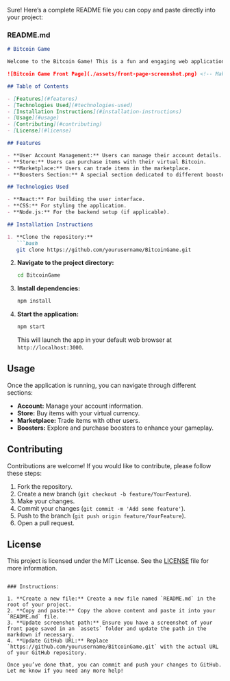 Sure! Here’s a complete README file you can copy and paste directly into your project:

### README.md

```markdown
# Bitcoin Game

Welcome to the Bitcoin Game! This is a fun and engaging web application where players can interact with virtual Bitcoin through various features such as an account section, a store, and a marketplace.

![Bitcoin Game Front Page](./assets/front-page-screenshot.png) <!-- Make sure to update the path to your screenshot -->

## Table of Contents

- [Features](#features)
- [Technologies Used](#technologies-used)
- [Installation Instructions](#installation-instructions)
- [Usage](#usage)
- [Contributing](#contributing)
- [License](#license)

## Features

- **User Account Management:** Users can manage their account details.
- **Store:** Users can purchase items with their virtual Bitcoin.
- **Marketplace:** Users can trade items in the marketplace.
- **Boosters Section:** A special section dedicated to different boosters available in the game.

## Technologies Used

- **React:** For building the user interface.
- **CSS:** For styling the application.
- **Node.js:** For the backend setup (if applicable).

## Installation Instructions

1. **Clone the repository:**
   ```bash
   git clone https://github.com/yourusername/BitcoinGame.git
   ```
   
2. **Navigate to the project directory:**
   ```bash
   cd BitcoinGame
   ```

3. **Install dependencies:**
   ```bash
   npm install
   ```

4. **Start the application:**
   ```bash
   npm start
   ```
   This will launch the app in your default web browser at `http://localhost:3000`.

## Usage

Once the application is running, you can navigate through different sections:
- **Account:** Manage your account information.
- **Store:** Buy items with your virtual currency.
- **Marketplace:** Trade items with other users.
- **Boosters:** Explore and purchase boosters to enhance your gameplay.

## Contributing

Contributions are welcome! If you would like to contribute, please follow these steps:
1. Fork the repository.
2. Create a new branch (`git checkout -b feature/YourFeature`).
3. Make your changes.
4. Commit your changes (`git commit -m 'Add some feature'`).
5. Push to the branch (`git push origin feature/YourFeature`).
6. Open a pull request.

## License

This project is licensed under the MIT License. See the [LICENSE](LICENSE) file for more information.
```

### Instructions:

1. **Create a new file:** Create a new file named `README.md` in the root of your project.
2. **Copy and paste:** Copy the above content and paste it into your `README.md` file.
3. **Update screenshot path:** Ensure you have a screenshot of your front page saved in an `assets` folder and update the path in the markdown if necessary.
4. **Update GitHub URL:** Replace `https://github.com/yourusername/BitcoinGame.git` with the actual URL of your GitHub repository.

Once you’ve done that, you can commit and push your changes to GitHub. Let me know if you need any more help!
